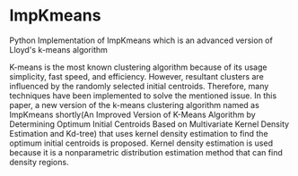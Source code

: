 # ImpKmeans
Python Implementation of ImpKmeans which is an advanced version of Lloyd's k-means algorithm

K-means is the most known clustering algorithm because of its usage simplicity, fast speed, and efficiency. However, resultant clusters are influenced by the randomly selected initial centroids. Therefore, many techniques have been implemented to solve the mentioned issue. In this paper, a new version of the k-means clustering algorithm named as ImpKmeans shortly(An Improved Version of K-Means Algorithm by Determining Optimum Initial Centroids Based on Multivariate Kernel Density Estimation and Kd-tree) that uses kernel density estimation to find the optimum initial centroids is proposed. Kernel density estimation is used because it is a nonparametric distribution estimation method that can find density regions.
